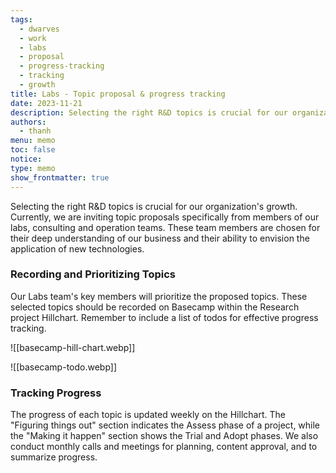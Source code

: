 ```yaml
---
tags:
  - dwarves
  - work
  - labs
  - proposal
  - progress-tracking
  - tracking
  - growth
title: Labs - Topic proposal & progress tracking
date: 2023-11-21
description: Selecting the right R&D topics is crucial for our organization's growth. Currently, we are inviting topic proposals specifically from members of our labs, consulting and operation teams. These team members are chosen for their deep understanding of our business and their ability to envision the application of new technologies.
authors:
  - thanh
menu: memo
toc: false
notice: 
type: memo
show_frontmatter: true
---
```

Selecting the right R&D topics is crucial for our organization's growth. Currently, we are inviting topic proposals specifically from members of our labs, consulting and operation teams. These team members are chosen for their deep understanding of our business and their ability to envision the application of new technologies.

### ****Recording and Prioritizing Topics****

Our Labs team's key members will prioritize the proposed topics. These selected topics should be recorded on Basecamp within the Research project Hillchart. Remember to include a list of todos for effective progress tracking.

![[basecamp-hill-chart.webp]]

![[basecamp-todo.webp]]
### ****Tracking Progress****

The progress of each topic is updated weekly on the Hillchart. The "Figuring things out" section indicates the Assess phase of a project, while the "Making it happen" section shows the Trial and Adopt phases. We also conduct monthly calls and meetings for planning, content approval, and to summarize progress.